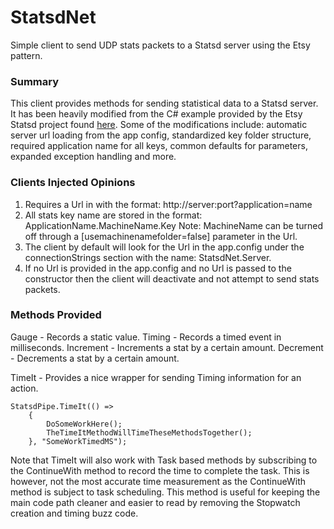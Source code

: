 StatsdNet
=========

Simple client to send UDP stats packets to a Statsd server using the Etsy pattern.

### Summary
This client provides methods for sending statistical data to a Statsd server.  It has been heavily modified from the C# example provided by the Etsy Statsd project found [here](https://github.com/etsy/statsd/).  Some of the modifications include: automatic server url loading from the app config, standardized key folder structure, required application name for all keys, common defaults for parameters, expanded exception handling and more.

### Clients Injected Opinions
1. Requires a Url in with the format: http://server:port?application=name
2. All stats key name are stored in the format: ApplicationName.MachineName.Key
   Note: MachineName can be turned off through a [usemachinenamefolder=false] parameter in the Url.
3. The client by default will look for the Url in the app.config under the connectionStrings section with the name: StatsdNet.Server.
4. If no Url is provided in the app.config and no Url is passed to the constructor then the client will deactivate and not attempt to send stats packets.


### Methods Provided
Gauge - Records a static value.
Timing - Records a timed event in milliseconds.
Increment - Increments a stat by a certain amount.
Decrement - Decrements a stat by a certain amount.

TimeIt - Provides a nice wrapper for sending Timing information for an action.  

	StatsdPipe.TimeIt(() => 
		{
			DoSomeWorkHere();
			TheTimeItMethodWillTimeTheseMethodsTogether();
		}, "SomeWorkTimedMS");

Note that TimeIt will also work with Task based methods by subscribing to the ContinueWith method to record the time to complete the task.  This is however, not the most accurate time measurement as the ContinueWith method is subject to task scheduling.  This method is useful for keeping the main code path cleaner and easier to read by removing the Stopwatch creation and timing buzz code.